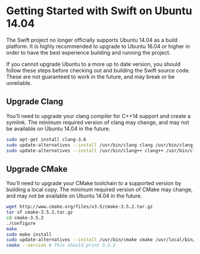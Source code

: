 # Getting Started with Swift on Ubuntu 14.04

The Swift project no longer officially supports Ubuntu 14.04 as a build platform.
It is highly recommended to upgrade to Ubuntu 16.04 or higher in order to have the best experience building and running the project.

If you cannot upgrade Ubuntu to a more up to date version, you should follow these steps before checking out and building the Swift source code. These are not guaranteed to work in the future, and may break or be unreliable.

## Upgrade Clang
You'll need to upgrade your clang compiler for C++14 support and create a symlink. The minimum required version of clang may change, and may not be available on Ubuntu 14.04 in the future.
```bash
sudo apt-get install clang-3.6
sudo update-alternatives --install /usr/bin/clang clang /usr/bin/clang-3.6 100
sudo update-alternatives --install /usr/bin/clang++ clang++ /usr/bin/clang++-3.6 100
```

## Upgrade CMake
You'll need to upgrade your CMake toolchain to a supported version by building a local copy. The minimum required version of CMake may change, and may not be available on Ubuntu 14.04 in the future.
```bash
wget http://www.cmake.org/files/v3.5/cmake-3.5.2.tar.gz
tar xf cmake-3.5.2.tar.gz
cd cmake-3.5.2
./configure
make
sudo make install
sudo update-alternatives --install /usr/bin/cmake cmake /usr/local/bin/cmake 1 --force
cmake --version # This should print 3.5.2
```
